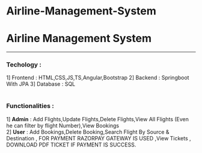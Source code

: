 # Airline-Management-System
<h1> Airline Management System</h1>

<hr>

<h3>Techology : </h3> 
            1] Frontend : HTML,CSS,JS,TS,Angular,Bootstrap
            2] Backend : Springboot With JPA
            3] Database : SQL   
<br>
<br>
            
<h3>Functionalities :</h3> 
1] <b>Admin</b> : Add Flights,Update Flights,Delete Flights,View All Flights (Even he can filter by flight Number),View Bookings 
  <br>                
2] <b>User</b> : Add Bookings,Delete Booking,Search Flight By Source & Destination , FOR PAYMENT RAZORPAY GATEWAY IS USED ,View Tickets , DOWNLOAD PDF TICKET IF PAYMENT IS SUCCESS.


                  
